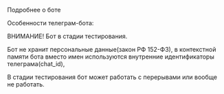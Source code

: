 Подробнее о боте

Особенности телеграм-бота:

ВНИМАНИЕ! Бот в стадии тестирования.

Бот не хранит персональные данные(закон РФ 152-ФЗ), в контекстной памяти бота вместо имен используются внутренние идентификаторы телеграма(chat_id), 

В стадии тестирования бот может работать с перерывами или вообще не работать.

